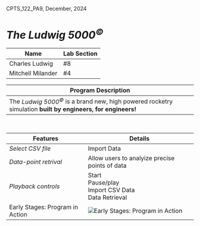 CPTS_122_PA9, December, 2024
#   *The Ludwig 5000<sup>©</sup>*

| Name | Lab Section |
| ----------- | ----------- |
| Charles Ludwig | #8 |
| Mitchell Milander | #4 |

|Program Description| 
| ------------------|
|  The *Ludwig 5000<sup>©</sup>* is a brand new, high powered rocketry simulation **built by engineers, for engineers!** 

<br>

| Features | Details |
| ----------- | ----------- |
| *Select CSV file* | Import Data  |
|  *Data-point retrival* | Allow users to analyize precise points of data|
| *Playback controls* | Start <br> Pause/play <br> Import CSV Data <br> Data Retrieval <br> <Exit> |
| Early Stages: Program in Action| ![Early Stages: Program in Action](https://github.com/user-attachments/assets/a252b76d-af58-4506-815f-79f09ee551b0)|
